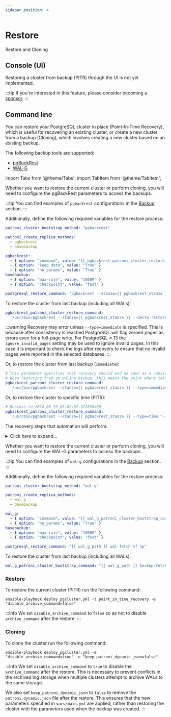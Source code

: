```yaml
---
sidebar_position: 4
---
```


# Restore

Restore and Cloning

## Console (UI)

Restoring a cluster from backup (PITR) through the UI is not yet implemented.

:::tip
If you're interested in this feature, please consider becoming a [sponsor](/sponsor).
:::

## Command line

You can restore your PostgreSQL cluster in place (Point-In-Time Recovery), which is useful for recovering an existing cluster, or create a new cluster from a backup (Cloning), which involves creating a new cluster based on an existing backup.

The following backup tools are supported:
- [pgBackRest](https://github.com/pgbackrest/pgbackrest)
- [WAL-G](https://github.com/wal-g/wal-g)

import Tabs from '@theme/Tabs';
import TabItem from '@theme/TabItem';

<Tabs>
  <TabItem value="pgBackRest" label="pgBackRest" default>

Whether you want to restore the current cluster or perform cloning, you will need to configure the pgBackRest parameters to access the backups.

:::tip
You can find examples of `pgbackrest` configurations in the [Backup](/management/backup#command-line) section.
:::

Additionally, define the following required variables for the restore process:

```yaml
patroni_cluster_bootstrap_method: "pgbackrest"
```

```yaml
patroni_create_replica_methods:
  - pgbackrest
  - basebackup

pgbackrest:
  - { option: "command", value: "{{ pgbackrest_patroni_cluster_restore_command }}" }
  - { option: "keep_data", value: "True" }
  - { option: "no_params", value: "True" }
basebackup:
  - { option: "max-rate", value: "1000M" }
  - { option: "checkpoint", value: "fast" }
```

```yaml
postgresql_restore_command: "pgbackrest --stanza={{ pgbackrest_stanza }} archive-get %f %p"
```

To restore the cluster from last backup (including all WALs):
```yaml
pgbackrest_patroni_cluster_restore_command:
  '/usr/bin/pgbackrest --stanza={{ pgbackrest_stanza }} --delta restore'
```

:::warning
Recovery may error unless `--type=immediate` is specified. This is because after consistency is reached PostgreSQL will flag zeroed pages as errors even for a full-page write. For PostgreSQL ≥ 13 the `ignore_invalid_pages` setting may be used to ignore invalid pages. In this case it is important to check the logs after recovery to ensure that no invalid pages were reported in the selected databases.
:::

Or, to restore the cluster from last backup (`immediate`):
```yaml
# This parameter specifies that recovery should end as soon as a consistent state is reached, i.e., as early as possible.
# When restoring from an online backup, this means the point where taking the backup ended.
pgbackrest_patroni_cluster_restore_command:
  '/usr/bin/pgbackrest --stanza={{ pgbackrest_stanza }} --type=immediate --delta restore'
```

Or, to restore the cluster to specific time (PITR):
```yaml
# Restore to 2024-08-19 03:02:07.322658+00
pgbackrest_patroni_cluster_restore_command:
  '/usr/bin/pgbackrest --stanza={{ pgbackrest_stanza }} --type=time "--target=2024-08-19 03:02:07.322658+00" --delta restore'
```

The recovery steps that automation will perform:

<details>
<summary>Click here to expand...</summary>

1. Stop patroni service on the Replica servers;
2. Stop patroni service on the Master server;
3. Remove patroni cluster from DCS;
4. Run "`/usr/bin/pgbackrest --stanza=<stanza_name> --delta restore`" on Master;
5. Run "`/usr/bin/pgbackrest --stanza=<stanza_name> --delta restore`" on Replica;
   - Note: if 'pgbackrest' in 'patroni_create_replica_methods' variable.
6. Waiting for restore from backup;
   - Note: timeout 24 hours.
7. Start PostgreSQL for Recovery;
8. Waiting for PostgreSQL Recovery to complete (WAL apply);
9. Stop PostgreSQL instance (if running);
10. Disable PostgreSQL `archive_command` (if enabled);
    - Note: if 'disable_archive_command' variable is 'true'.
11. Start patroni service on the Master server;
12. Check PostgreSQL is started and accepting connections on Master;
13. Make sure the PostgreSQL users (superuser and replication) are present;
    - and password does not differ from the specified in `vars/main.yml`.
14. Update PostgreSQL authentication parameter in `patroni.yml`
    - Note: if superuser or replication users is changed.
15. Start patroni service on Replica servers;
16. Check that the patroni is healthy on the replica server;
    - Note: timeout 10 hours.
17. Check PostgreSQL cluster health (finish).

</details>

  </TabItem>
  <TabItem value="WAL-G" label="WAL-G">

Whether you want to restore the current cluster or perform cloning, you will need to configure the WAL-G parameters to access the backups.

:::tip
You can find examples of `wal-g` configurations in the [Backup](/management/backup#command-line) section.
:::

Additionally, define the following required variables for the restore process:

```yaml
patroni_cluster_bootstrap_method: "wal-g"
```
```yaml
patroni_create_replica_methods:
  - wal_g
  - basebackup

wal_g:
  - { option: "command", value: "{{ wal_g_patroni_cluster_bootstrap_command }}" }
  - { option: "no_params", value: "True" }
basebackup:
  - { option: "max-rate", value: "1000M" }
  - { option: "checkpoint", value: "fast" }
```

```yaml
postgresql_restore_command: "{{ wal_g_path }} wal-fetch %f %p"
```

To restore the cluster from last backup (including all WALs):
```yaml
wal_g_patroni_cluster_bootstrap_command: "{{ wal_g_path }} backup-fetch {{ postgresql_data_dir }} LATEST"
```

  </TabItem>
</Tabs>

### Restore

To restore the current cluster (PITR) run the following command:

```
ansible-playbook deploy_pgcluster.yml -t point_in_time_recovery -e "disable_archive_command=false"
```

:::info
We set `disable_archive_command` to `false` so as not to disable `archive_command` after the restore.
:::

### Cloning

To clone the cluster run the following command:

```
ansible-playbook deploy_pgcluster.yml -e "disable_archive_command=true" -e "keep_patroni_dynamic_json=false"
```

:::info
We set `disable_archive_command` to `true` to disable the `archive_command` after the restore. This is necessary to prevent conflicts in the archived log storage when multiple clusters attempt to archive WALs to the same storage.

We also set `keep_patroni_dynamic_json` to `false` to remove the `patroni.dynamic.json` file after the restore. This ensures that the new parameters specified in `vars/main.yml` are applied, rather than restoring the cluster with the parameters used when the backup was created.
:::
